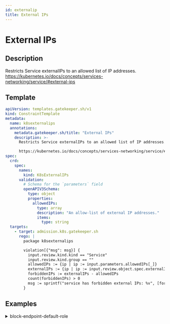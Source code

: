 ```yaml
---
id: externalip
title: External IPs
---
```


# External IPs

## Description
Restricts Service externalIPs to an allowed list of IP addresses.
https://kubernetes.io/docs/concepts/services-networking/service/#external-ips

## Template
```yaml
apiVersion: templates.gatekeeper.sh/v1
kind: ConstraintTemplate
metadata:
  name: k8sexternalips
  annotations:
    metadata.gatekeeper.sh/title: "External IPs"
    description: >-
      Restricts Service externalIPs to an allowed list of IP addresses.

      https://kubernetes.io/docs/concepts/services-networking/service/#external-ips
spec:
  crd:
    spec:
      names:
        kind: K8sExternalIPs
      validation:
        # Schema for the `parameters` field
        openAPIV3Schema:
          type: object
          properties:
            allowedIPs:
              type: array
              description: "An allow-list of external IP addresses."
              items:
                type: string
  targets:
    - target: admission.k8s.gatekeeper.sh
      rego: |
        package k8sexternalips

        violation[{"msg": msg}] {
          input.review.kind.kind == "Service"
          input.review.kind.group == ""
          allowedIPs := {ip | ip := input.parameters.allowedIPs[_]}
          externalIPs := {ip | ip := input.review.object.spec.externalIPs[_]}
          forbiddenIPs := externalIPs - allowedIPs
          count(forbiddenIPs) > 0
          msg := sprintf("service has forbidden external IPs: %v", [forbiddenIPs])
        }

```

## Examples
<details>
<summary>block-endpoint-default-role</summary><blockquote>

<details>
<summary>constraint</summary>

```yaml
apiVersion: constraints.gatekeeper.sh/v1beta1
kind: K8sExternalIPs
metadata:
  name: external-ips
spec:
  match:
    kinds:
      - apiGroups: [""]
        kinds: ["Service"]
  parameters:
    allowedIPs:
      - "203.0.113.0"

```

</details>

<details>
<summary>example-allowed</summary>

```yaml
apiVersion: v1
kind: Service
metadata:
  name: allowed-external-ip
spec:
  selector:
    app: MyApp
  ports:
    - name: http
      protocol: TCP
      port: 80
      targetPort: 8080
  externalIPs:
    - 203.0.113.0

```

</details>
<details>
<summary>example-disallowed</summary>

```yaml
apiVersion: v1
kind: Service
metadata:
  name: disallowed-external-ip
spec:
  selector:
    app: MyApp
  ports:
  - name: http
    protocol: TCP
    port: 80
    targetPort: 8080
  externalIPs:
    - 1.1.1.1

```

</details>


</blockquote></details>